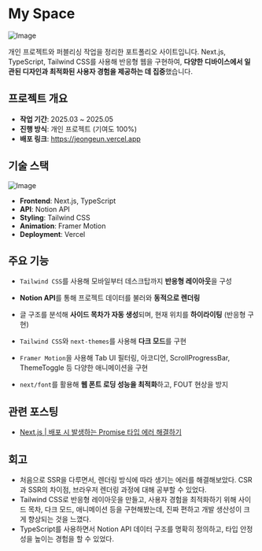#  My Space

![Image](https://github.com/user-attachments/assets/f8c9a09b-f746-4d30-b69f-8367bcfc104b)

개인 프로젝트와 퍼블리싱 작업을 정리한 포트폴리오 사이트입니다. Next.js, TypeScript, Tailwind CSS를 사용해 반응형 웹을 구현하여, **다양한 디바이스에서 일관된 디자인과 최적화된 사용자 경험을 제공하는 데 집중**했습니다.

## 프로젝트 개요
- **작업 기간**: 2025.03 ~ 2025.05
- **진행 방식**: 개인 프로젝트 (기여도 100%)
- **배포 링크**: https://jeongeun.vercel.app

## 기술 스택
![Image](https://github.com/user-attachments/assets/3ba4e5de-c0b0-4fc8-948a-edfc29dcdd75)
- **Frontend**: Next.js, TypeScript
- **API**: Notion API
- **Styling**: Tailwind CSS
- **Animation**: Framer Motion
- **Deployment**: Vercel

## 주요 기능
- `Tailwind CSS`를 사용해 모바일부터 데스크탑까지 **반응형 레이아웃**을 구성

- **Notion API**를 통해 프로젝트 데이터를 불러와 **동적으로 렌더링**

- 글 구조를 분석해 **사이드 목차가 자동 생성**되며, 현재 위치를 **하이라이팅** (반응형 구현)

- `Tailwind CSS`와 `next-themes`를 사용해 **다크 모드**를 구현

- `Framer Motion`을 사용해 Tab UI 필터링, 아코디언, ScrollProgressBar, ThemeToggle 등 다양한 애니메이션을 구현

- `next/font`를 활용해 **웹 폰트 로딩 성능을 최적화**하고, FOUT 현상을 방지

## 관련 포스팅

- [Next.js | 배포 시 발생하는 Promise 타입 에러 해결하기](https://jeongeun.hashnode.dev/nextjs-promise)

## 회고
- 처음으로 SSR을 다루면서, 렌더링 방식에 따라 생기는 에러를 해결해보았다. CSR과 SSR의 차이점, 브라우저 렌더링 과정에 대해 공부할 수 있었다.
- Tailwind CSS로 반응형 레이아웃을 만들고, 사용자 경험을 최적화하기 위해 사이드 목차, 다크 모드, 애니메이션 등을 구현해봤는데, 진짜 편하고 개발 생산성이 크게 향상되는 것을 느꼈다.
- TypeScript를 사용하면서 Notion API 데이터 구조를 명확히 정의하고, 타입 안정성을 높이는 경험을 할 수 있었다.

